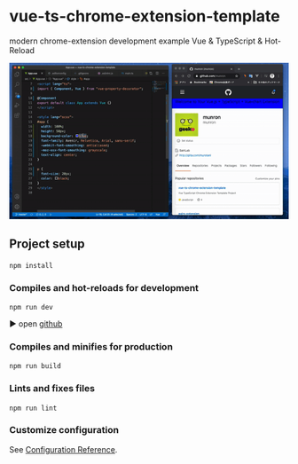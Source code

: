 # vue-ts-chrome-extension-template

modern chrome-extension development example
Vue & TypeScript & Hot-Reload

![hot-reload](./hotreload.gif)

## Project setup
```
npm install
```


### Compiles and hot-reloads for development
```
npm run dev
```

▶ open [github](https://github.com/)

### Compiles and minifies for production
```
npm run build
```

### Lints and fixes files
```
npm run lint
```

### Customize configuration
See [Configuration Reference](https://cli.vuejs.org/config/).
